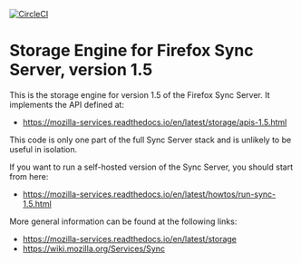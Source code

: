 [![CircleCI](https://circleci.com/gh/mozilla-services/server-syncstorage.svg?style=svg)](https://circleci.com/gh/mozilla-services/server-syncstorage)

# Storage Engine for Firefox Sync Server, version 1.5

This is the storage engine for version 1.5 of the Firefox Sync Server.
It implements the API defined at:

   * https://mozilla-services.readthedocs.io/en/latest/storage/apis-1.5.html

This code is only one part of the full Sync Server stack and is unlikely
to be useful in isolation.

If you want to run a self-hosted version of the Sync Server,
you should start from here:

   * https://mozilla-services.readthedocs.io/en/latest/howtos/run-sync-1.5.html

More general information can be found at the following links:

   * https://mozilla-services.readthedocs.io/en/latest/storage
   * https://wiki.mozilla.org/Services/Sync
